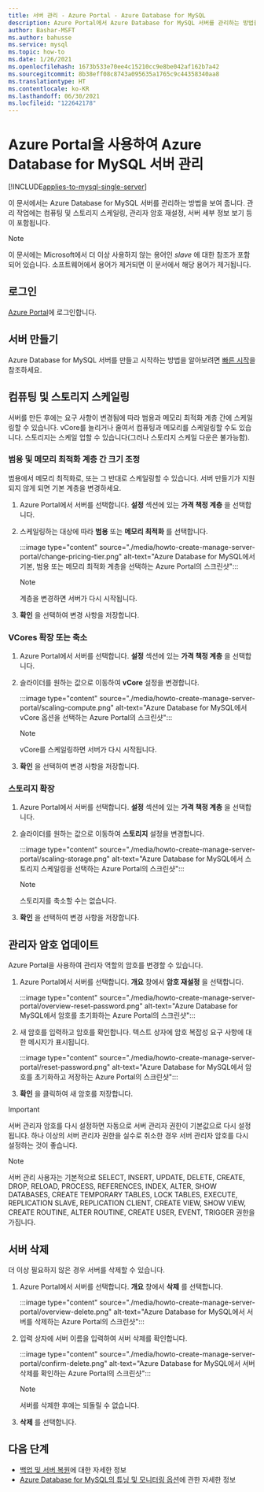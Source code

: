 ```yaml
---
title: 서버 관리 - Azure Portal - Azure Database for MySQL
description: Azure Portal에서 Azure Database for MySQL 서버를 관리하는 방법을 알아봅니다.
author: Bashar-MSFT
ms.author: bahusse
ms.service: mysql
ms.topic: how-to
ms.date: 1/26/2021
ms.openlocfilehash: 1673b533e70ee4c15210cc9e8be042af162b7a42
ms.sourcegitcommit: 8b38eff08c8743a095635a1765c9c44358340aa8
ms.translationtype: HT
ms.contentlocale: ko-KR
ms.lasthandoff: 06/30/2021
ms.locfileid: "122642178"
---
```

# <a name="manage-an-azure-database-for-mysql-server-using-the-azure-portal"></a>Azure Portal을 사용하여 Azure Database for MySQL 서버 관리

[!INCLUDE[applies-to-mysql-single-server](includes/applies-to-mysql-single-server.md)]

이 문서에서는 Azure Database for MySQL 서버를 관리하는 방법을 보여 줍니다. 관리 작업에는 컴퓨팅 및 스토리지 스케일링, 관리자 암호 재설정, 서버 세부 정보 보기 등이 포함됩니다.

> [!NOTE]
> 이 문서에는 Microsoft에서 더 이상 사용하지 않는 용어인 _slave_ 에 대한 참조가 포함되어 있습니다. 소프트웨어에서 용어가 제거되면 이 문서에서 해당 용어가 제거됩니다.
>

## <a name="sign-in"></a>로그인

[Azure Portal](https://portal.azure.com)에 로그인합니다.

## <a name="create-a-server"></a>서버 만들기

Azure Database for MySQL 서버를 만들고 시작하는 방법을 알아보려면 [빠른 시작](quickstart-create-mysql-server-database-using-azure-portal.md)을 참조하세요.

## <a name="scale-compute-and-storage"></a>컴퓨팅 및 스토리지 스케일링

서버를 만든 후에는 요구 사항이 변경됨에 따라 범용과 메모리 최적화 계층 간에 스케일링할 수 있습니다. vCore를 늘리거나 줄여서 컴퓨팅과 메모리를 스케일링할 수도 있습니다. 스토리지는 스케일 업할 수 있습니다(그러나 스토리지 스케일 다운은 불가능함).

### <a name="scale-between-general-purpose-and-memory-optimized-tiers"></a>범용 및 메모리 최적화 계층 간 크기 조정

범용에서 메모리 최적화로, 또는 그 반대로 스케일링할 수 있습니다. 서버 만들기가 지원되지 않게 되면 기본 계층을 변경하세요.

1. Azure Portal에서 서버를 선택합니다. **설정** 섹션에 있는 **가격 책정 계층** 을 선택합니다.

2. 스케일링하는 대상에 따라 **범용** 또는 **메모리 최적화** 를 선택합니다.

   :::image type="content" source="./media/howto-create-manage-server-portal/change-pricing-tier.png" alt-text="Azure Database for MySQL에서 기본, 범용 또는 메모리 최적화 계층을 선택하는 Azure Portal의 스크린샷":::

   > [!NOTE]
   > 계층을 변경하면 서버가 다시 시작됩니다.

3. **확인** 을 선택하여 변경 사항을 저장합니다.

### <a name="scale-vcores-up-or-down"></a>VCores 확장 또는 축소

1. Azure Portal에서 서버를 선택합니다. **설정** 섹션에 있는 **가격 책정 계층** 을 선택합니다.

2. 슬라이더를 원하는 값으로 이동하여 **vCore** 설정을 변경합니다.

    :::image type="content" source="./media/howto-create-manage-server-portal/scaling-compute.png" alt-text="Azure Database for MySQL에서 vCore 옵션을 선택하는 Azure Portal의 스크린샷":::

    > [!NOTE]
    > vCore를 스케일링하면 서버가 다시 시작됩니다.

3. **확인** 을 선택하여 변경 사항을 저장합니다.

### <a name="scale-storage-up"></a>스토리지 확장

1. Azure Portal에서 서버를 선택합니다. **설정** 섹션에 있는 **가격 책정 계층** 을 선택합니다.

2. 슬라이더를 원하는 값으로 이동하여 **스토리지** 설정을 변경합니다.

   :::image type="content" source="./media/howto-create-manage-server-portal/scaling-storage.png" alt-text="Azure Database for MySQL에서 스토리지 스케일링을 선택하는 Azure Portal의 스크린샷":::

   > [!NOTE]
   > 스토리지를 축소할 수는 없습니다.

3. **확인** 을 선택하여 변경 사항을 저장합니다.

## <a name="update-admin-password"></a>관리자 암호 업데이트

Azure Portal을 사용하여 관리자 역할의 암호를 변경할 수 있습니다.

1. Azure Portal에서 서버를 선택합니다. **개요** 창에서 **암호 재설정** 을 선택합니다.

   :::image type="content" source="./media/howto-create-manage-server-portal/overview-reset-password.png" alt-text="Azure Database for MySQL에서 암호를 초기화하는 Azure Portal의 스크린샷":::

2. 새 암호를 입력하고 암호를 확인합니다. 텍스트 상자에 암호 복잡성 요구 사항에 대한 메시지가 표시됩니다.

   :::image type="content" source="./media/howto-create-manage-server-portal/reset-password.png" alt-text="Azure Database for MySQL에서 암호를 초기화하고 저장하는 Azure Portal의 스크린샷":::

3. **확인** 을 클릭하여 새 암호를 저장합니다.
 

> [!IMPORTANT]
> 서버 관리자 암호를 다시 설정하면 자동으로 서버 관리자 권한이 기본값으로 다시 설정됩니다. 하나 이상의 서버 관리자 권한을 실수로 취소한 경우 서버 관리자 암호를 다시 설정하는 것이 좋습니다.
   
> [!NOTE]
> 서버 관리 사용자는 기본적으로 SELECT, INSERT, UPDATE, DELETE, CREATE, DROP, RELOAD, PROCESS, REFERENCES, INDEX, ALTER, SHOW DATABASES, CREATE TEMPORARY TABLES, LOCK TABLES, EXECUTE, REPLICATION SLAVE, REPLICATION CLIENT, CREATE VIEW, SHOW VIEW, CREATE ROUTINE, ALTER ROUTINE, CREATE USER, EVENT, TRIGGER 권한을 가집니다.

## <a name="delete-a-server"></a>서버 삭제

더 이상 필요하지 않은 경우 서버를 삭제할 수 있습니다.

1. Azure Portal에서 서버를 선택합니다. **개요** 창에서 **삭제** 를 선택합니다.

   :::image type="content" source="./media/howto-create-manage-server-portal/overview-delete.png" alt-text="Azure Database for MySQL에서 서버를 삭제하는 Azure Portal의 스크린샷":::

2. 입력 상자에 서버 이름을 입력하여 서버 삭제를 확인합니다.

   :::image type="content" source="./media/howto-create-manage-server-portal/confirm-delete.png" alt-text="Azure Database for MySQL에서 서버 삭제를 확인하는 Azure Portal의 스크린샷":::

   > [!NOTE]
   > 서버를 삭제한 후에는 되돌릴 수 없습니다.

3. **삭제** 를 선택합니다.

## <a name="next-steps"></a>다음 단계

- [백업 및 서버 복원](howto-restore-server-portal.md)에 대한 자세한 정보
- [Azure Database for MySQL의 튜닝 및 모니터링 옵션](concepts-monitoring.md)에 관한 자세한 정보
